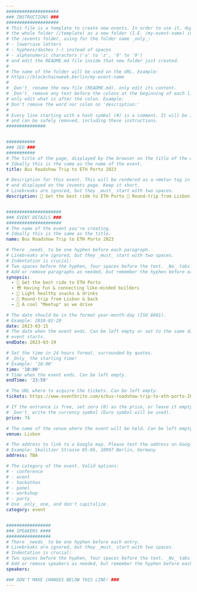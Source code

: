 ```yaml
---
####################
### INSTRUCTIONS ###
####################
# This file is a template to create new events. In order to use it, duplicate
# the whole folder (/template) as a new folder (I.E. /my-event-name) inside of
# the /events folder, using for the folder name _only_:
# - lowercase letters
# - hyphens/dashes (-) instead of spaces
# - alphanumeric characters ('a' to 'z', '0' to '9')
# and edit the README.md file inside that new folder just created.
#
# The name of the folder will be used on the URL. Example:
# https://blockchainweek.berlin/my-event-name
#
# _Don't_ rename the new file (README.md), only edit its content.
# _Don't_ remove any text before the colons at the beginning of each line,
# only edit what is after the colon. Example:
# Don't remove the word nor colon on 'description:'
#
# Every line starting with a hash symbol (#) is a comment. It will be ignored
# and can be safely removed, including these instructions.
###############


###########
### SEO ###
###########
# The title of the page, displayed by the browser on the title of the window.
# Ideally this is the same as the name of the event.
title: Bus Roadshow Trip to ETH Porto 2023

# Description for this event. This will be rendered as a <meta> tag in the HTML,
# and displayed on the /events page. Keep it short.
# Linebreaks are ignored, but they _must_ start with two spaces.
description: 🚀 Get the best ride to ETH Porto 🎫 Round-trip from Lisbon & back 🎤 A cool "Meetup" as we drive


#####################
### EVENT DETAILS ###
#####################
# The name of the event you're creating.
# Ideally this is the same as the title.
name: Bus Roadshow Trip to ETH Porto 2023

# There _needs_ to be one hyphen before each paragraph.
# Linebreaks are ignored, but they _must_ start with two spaces.
# Indentation is crucial:
# Two spaces before the hyphen, four spaces before the text. _No_ tabs allowed.
# Add or remove paragraphs as needed, but remember the hyphen before each entry.
synopsis:
  - 🚀 Get the best ride to ETH Porto 
  - 😎 Having fun & connecting like-minded builders 
  - 🥪 Light healthy snacks & drinks 
  - 🎫 Round-trip from Lisbon & back 
  - 🎤 A cool "Meetup" as we drive

# The date should be in the format year-month-day (ISO 8601).
# Example: 2018-02-28
date: 2023-03-15
# The date when the event ends. Can be left empty or set to the same day the
# event starts.
endDate: 2023-03-19

# Set the time in 24 hours format, surrounded by quotes.
# _Only_ the starting time!
# Example: '18:00'
time: '10:00'
# Time when the event ends. Can be left empty.
endTime: '23:59'

# The URL where to acquire the tickets. Can be left empty.
tickets: https://www.eventbrite.com/e/bus-roadshow-trip-to-eth-porto-2023-tickets-560461333937?aff=odcleoeventsincollection&keep_tld=1

# If the entrance is free, set zero (0) as the price, or leave it empty.
# _Don't_ write the currency symbol (Euro symbol will be used).
price: 74

# The name of the venue where the event will be held. Can be left empty.
venue: Lisbon

# The address to link to a Google map. Please test the address on Google Maps.
# Example: Skalitzer Strasse 85-86, 10997 Berlin, Germany
address: TBA

# The category of the event. Valid options:
# - conference
# - event
# - hackathon
# - panel
# - workshop
# - party
# Use _only_ one, and don't capitalize.
category: event


#################
### SPEAKERS ####
#################
# There _needs_ to be one hyphen before each entry.
# Linebreaks are ignored, but they _must_ start with two spaces.
# Indentation is crucial:
# Two spaces before the hyphen, four spaces before the text. _No_ tabs allowed.
# Add or remove speakers as needed, but remember the hyphen before each entry.
speakers:

### DON'T MAKE CHANGES BELOW THIS LINE! ###
---
```


<!-- ### DON'T MAKE CHANGES BELOW THIS LINE! ### -->

<Event-Content/>
